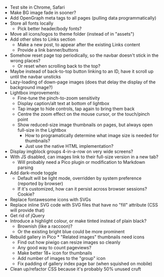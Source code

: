 * Test site in Chrome, Safari
* Make BG image fade in sooner?
* Add OpenGraph meta tags to all pages (pulling data programmatically)
* Store all fonts locally
	* Pick better header/body fonts?
* Move all icons/logos to theme folder (instead of in "assets")
* Add other sites to Links section
	* Make a new post, to appear after the existing Links content
	* Provide a link banner/buttons
* Somehow reset page top periodically, so the navbar doesn't stick in the wrong places?
	* Or reset when scrolling back to the top?
* Maybe instead of back-to-top button linking to an ID, have it scroll up until the navbar unsticks
* Lazy-loading of down-page images (does that delay the display of the background image?)
* Lightbox improvements:
	* Fine-tune the pinch-to-zoom sensitivity
	* Display caption/alt text at bottom of lightbox
	* Tap image to hide controls, tap again to bring them back
	* Centre the zoom effect on the mouse cursor, or the touch/pinch point
	* Show reduced-size image thumbnails on pages, but always open full-size in the Lightbox
		* How to programatically determine what image size is needed for thumbnails?
		* Just use the native HTML implementation?
* Display imgblock groups 4-in-a-row on very wide screens?
* With JS disabled, can images link to their full-size version in a new tab?
	* Will probably need a Pico plugin or modification to Markdown parsing
* Add dark-mode toggle
	* Default will be light mode, overridden by system preference (reported by browser)
	* If it's customized, how can it persist across browser sessions?  Cookie?
* Replace fontawesome icons with SVGs
* Replace inline SVG code with SVG files that have no "fill" attribute (CSS will provide that)
* Get rid of jQuery
* Introduce a highlight colour, or make tinted instead of plain black?
	* Brownish (like a raccoon)?
	* Or the existing bright blue could be more prominent
* Rebuild gallery in Pico
        * "Related images" thumbnails need icons
	* Find out how piwigo can resize images so cleanly
	* Any good way to count pageviews?
	* Make better 18+ icon for thumbnails
	* Add number of images to the "group" icon
	* Fix padding of gallery index page bar (when squished on mobile)
* Clean up/refactor CSS because it's probably 50% unused cruft
